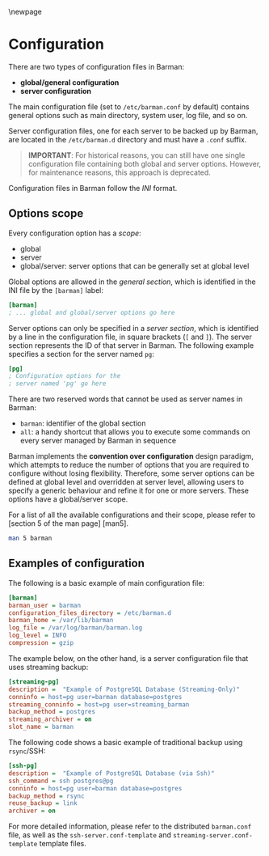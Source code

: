 \newpage

# Configuration

There are two types of configuration files in Barman:

- **global/general configuration**
- **server configuration**

The main configuration file (set to `/etc/barman.conf` by default) contains general options such as main directory, system user, log file, and so on.

Server configuration files, one for each server to be backed up by Barman, are located in the `/etc/barman.d` directory and must have a `.conf` suffix.

> **IMPORTANT**: For historical reasons, you can still have one single
> configuration file containing both global and server options. However,
> for maintenance reasons, this approach is deprecated.

Configuration files in Barman follow the _INI_ format.

## Options scope

Every configuration option has a _scope_:

- global
- server
- global/server: server options that can be generally set at global level

Global options are allowed in the _general section_, which is identified in the INI file by the `[barman]` label:

``` ini
[barman]
; ... global and global/server options go here
```

Server options can only be specified in a _server section_, which is identified by a line in the configuration file, in square brackets (`[` and `]`). The server section represents the ID of that server in Barman. The following example specifies a section for the server named `pg`:

``` ini
[pg]
; Configuration options for the
; server named 'pg' go here
```

There are two reserved words that cannot be used as server names in Barman:

- `barman`: identifier of the global section
- `all`: a handy shortcut that allows you to execute some commands on every server managed by Barman in sequence

Barman implements the **convention over configuration** design paradigm, which attempts to reduce the number of options that you are required to configure without losing flexibility. Therefore, some server options can be defined at global level and overridden at server level, allowing users to specify a generic behaviour and refine it for one or more servers. These options have a global/server scope.

For a list of all the available configurations
and their scope, please refer to [section 5 of the man page] [man5].

``` bash
man 5 barman
```

## Examples of configuration

The following is a basic example of main configuration file:

``` ini
[barman]
barman_user = barman
configuration_files_directory = /etc/barman.d
barman_home = /var/lib/barman
log_file = /var/log/barman/barman.log
log_level = INFO
compression = gzip
```

The example below, on the other hand, is a server configuration file that uses streaming backup:

``` ini
[streaming-pg]
description =  "Example of PostgreSQL Database (Streaming-Only)"
conninfo = host=pg user=barman database=postgres
streaming_conninfo = host=pg user=streaming_barman
backup_method = postgres
streaming_archiver = on
slot_name = barman
```

The following code shows a basic example of traditional backup using `rsync`/SSH:

``` ini
[ssh-pg]
description =  "Example of PostgreSQL Database (via Ssh)"
ssh_command = ssh postgres@pg
conninfo = host=pg user=barman database=postgres
backup_method = rsync
reuse_backup = link
archiver = on
```

For more detailed information, please refer to the distributed
`barman.conf` file, as well as the `ssh-server.conf-template` and  `streaming-server.conf-template` template files.
